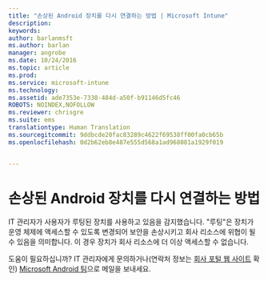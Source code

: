 ```yaml
---
title: "손상된 Android 장치를 다시 연결하는 방법 | Microsoft Intune"
description: 
keywords: 
author: barlanmsft
ms.author: barlan
manager: angrobe
ms.date: 10/24/2016
ms.topic: article
ms.prod: 
ms.service: microsoft-intune
ms.technology: 
ms.assetid: ade7353e-7338-484d-a50f-b91146d5fc46
ROBOTS: NOINDEX,NOFOLLOW
ms.reviewer: chrisgre
ms.suite: ems
translationtype: Human Translation
ms.sourcegitcommit: 9ddbcde20fac83289c4622f69538ff00fa0cb65b
ms.openlocfilehash: 0d2b62eb8e487e555d568a1ad968081a1929f019


---
```


# <a name="how-to-reconnect-a-compromised-android-device"></a>손상된 Android 장치를 다시 연결하는 방법
IT 관리자가 사용자가 루팅된 장치를 사용하고 있음을 감지했습니다. "루팅"은 장치가 운영 체제에 액세스할 수 있도록 변경되어 보안을 손상시키고 회사 리소스에 위협이 될 수 있음을 의미합니다. 이 경우 장치가 회사 리소스에 더 이상 액세스할 수 없습니다.

도움이 필요하십니까? IT 관리자에게 문의하거나(연락처 정보는 [회사 포털 웹 사이트](http://portal.manage.microsoft.com) 확인) [Microsoft Android 팀](mailto:wintunedroidfbk@microsoft.com)으로 메일을 보내세요.



<!--HONumber=Nov16_HO1-->


